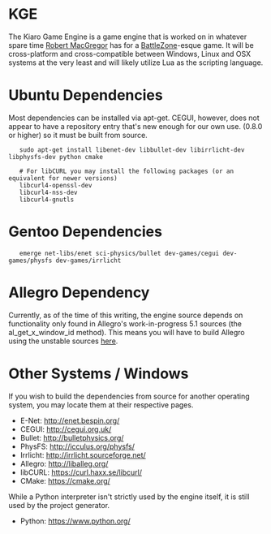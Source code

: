 KGE
===

The Kiaro Game Engine is a game engine that is worked on in whatever spare time [Robert MacGregor](https://github.com/Ragora]) has for a [BattleZone](http://battlezone.wikia.com/wiki/Main_Page)-esque game. It will be cross-platform and cross-compatible between Windows, Linux and OSX systems at the very least and will likely utilize Lua as the scripting language.

Ubuntu Dependencies
===

Most dependencies can be installed via apt-get. CEGUI, however, does not appear to have a repository entry that's new
enough for our own use. (0.8.0 or higher) so it must be built from source.

```
   sudo apt-get install libenet-dev libbullet-dev libirrlicht-dev libphysfs-dev python cmake
   
   # For libCURL you may install the following packages (or an equivalent for newer versions)
   libcurl4-openssl-dev
   libcurl4-nss-dev
   libcurl4-gnutls
```

Gentoo Dependencies
===

```
   emerge net-libs/enet sci-physics/bullet dev-games/cegui dev-games/physfs dev-games/irrlicht 
```

Allegro Dependency
===

Currently, as of the time of this writing, the engine source depends on functionality only found in Allegro's work-in-progress 5.1 sources (the al_get_x_window_id method). This means you will have to build Allegro using the unstable sources [here](https://github.com/liballeg/allegro5).

Other Systems / Windows
====

If you wish to build the dependencies from source for another operating system, you may locate them at their respective pages.

  * E-Net: http://enet.bespin.org/
  * CEGUI: http://cegui.org.uk/
  * Bullet: http://bulletphysics.org/
  * PhysFS: http://icculus.org/physfs/
  * Irrlicht: http://irrlicht.sourceforge.net/
  * Allegro: http://liballeg.org/
  * libCURL: https://curl.haxx.se/libcurl/
  * CMake: https://cmake.org/
  
While a Python interpreter isn't strictly used by the engine itself, it is still used by the project generator.
  * Python: https://www.python.org/
